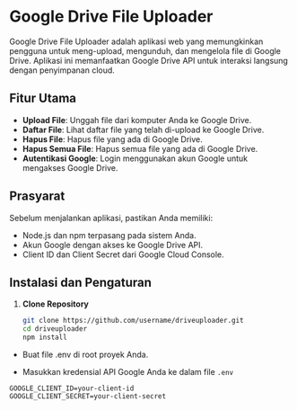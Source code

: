# Google Drive File Uploader

Google Drive File Uploader adalah aplikasi web yang memungkinkan pengguna untuk meng-upload, mengunduh, dan mengelola file di Google Drive. Aplikasi ini memanfaatkan Google Drive API untuk interaksi langsung dengan penyimpanan cloud.

## Fitur Utama

- **Upload File**: Unggah file dari komputer Anda ke Google Drive.
- **Daftar File**: Lihat daftar file yang telah di-upload ke Google Drive.
- **Hapus File**: Hapus file yang ada di Google Drive.
- **Hapus Semua File**: Hapus semua file yang ada di Google Drive.
- **Autentikasi Google**: Login menggunakan akun Google untuk mengakses Google Drive.

## Prasyarat

Sebelum menjalankan aplikasi, pastikan Anda memiliki:

- Node.js dan npm terpasang pada sistem Anda.
- Akun Google dengan akses ke Google Drive API.
- Client ID dan Client Secret dari Google Cloud Console.

## Instalasi dan Pengaturan

1. **Clone Repository**

   ```bash
   git clone https://github.com/username/driveuploader.git
   cd driveuploader
   npm install

- Buat file .env di root proyek Anda.

- Masukkan kredensial API Google Anda ke dalam file `.env`
```
GOOGLE_CLIENT_ID=your-client-id
GOOGLE_CLIENT_SECRET=your-client-secret
```
